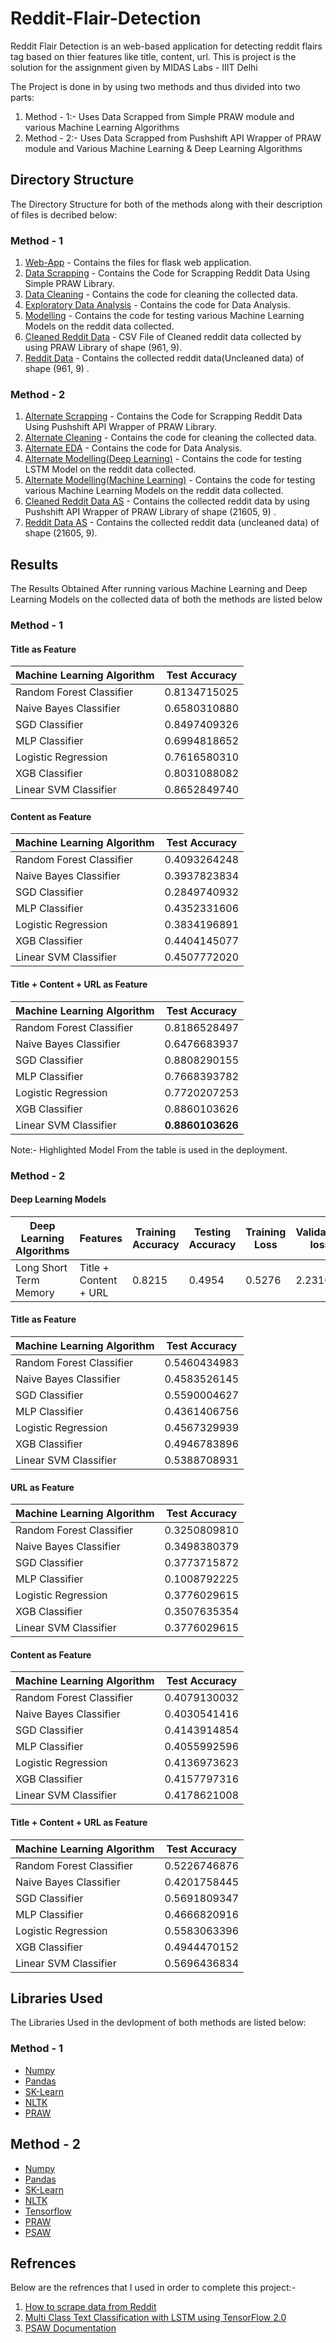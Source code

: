 # Reddit-Flair-Detection

Reddit Flair Detection is an web-based application for detecting reddit flairs tag based on thier features like title, content, url.
This is project is the solution for the assignment given by MIDAS Labs - IIIT Delhi

The Project is done in by using two methods and thus divided into two parts:

1. Method - 1:- Uses Data Scrapped from Simple PRAW module and various Machine Learning Algorithms
2. Method - 2:- Uses Data Scrapped from Pushshift API Wrapper of PRAW module and Various Machine Learning & Deep Learning Algorithms

## Directory Structure

The Directory Structure for both of the methods along with their description of files is decribed below:

### Method - 1

  1. [Web-App](https://github.com/PankajGit2711/Reddit-Flair-Detection/tree/master/Method%20-%201/Web_App) - Contains the files for flask web application.
  2. [Data Scrapping](https://github.com/PankajGit2711/Reddit-Flair-Detection/blob/master/Method%20-%201/1.%20Data%20Scrapping.ipynb) - Contains the Code for Scrapping Reddit Data Using Simple PRAW Library.
  3. [Data Cleaning](https://github.com/PankajGit2711/Reddit-Flair-Detection/blob/master/Method%20-%201/2.%20Data%20Cleaning.ipynb) - Contains the code for cleaning the collected data.
  4. [Exploratory Data Analysis](https://github.com/PankajGit2711/Reddit-Flair-Detection/blob/master/Method%20-%201/3.%20Exploratory%20Data%20Analysis.ipynb) - Contains the code for Data Analysis.
  5. [Modelling](https://github.com/PankajGit2711/Reddit-Flair-Detection/blob/master/Method%20-%201/4.%20Modelling.ipynb) - Contains the code for testing various Machine Learning Models on the reddit data collected.
  6. [Cleaned Reddit Data](https://github.com/PankajGit2711/Reddit-Flair-Detection/blob/master/Method%20-%201/Cleaned%20Reddit%20Data.csv) - CSV File of Cleaned reddit data collected by using PRAW Library of shape (961, 9).
  7. [Reddit Data](https://github.com/PankajGit2711/Reddit-Flair-Detection/blob/master/Method%20-%201/Reddit%20Data.csv) - Contains the collected reddit data(Uncleaned data) of shape (961, 9) .
  

### Method - 2

  1. [Alternate Scrapping](https://github.com/PankajGit2711/Reddit-Flair-Detection/blob/master/Method%20-%202/1.%20Alternate%20Scrapping.ipynb) - Contains the Code for Scrapping Reddit Data Using Pushshift API Wrapper of PRAW Library.
  2. [Alternate Cleaning](https://github.com/PankajGit2711/Reddit-Flair-Detection/blob/master/Method%20-%202/2.%20Alternate%20Cleaning.ipynb) - Contains the code for cleaning the collected data.
  3. [Alternate EDA](https://github.com/PankajGit2711/Reddit-Flair-Detection/blob/master/Method%20-%202/3.%20Alternate%20EDA.ipynb) - Contains the code for Data Analysis.
  4. [Alternate Modelling(Deep Learning)](https://github.com/PankajGit2711/Reddit-Flair-Detection/blob/master/Method%20-%202/4.%20Alternate%20Modelling(Deep%20Learning).ipynb) - Contains the code for testing LSTM Model on the reddit data collected.
  4. [Alternate Modelling(Machine Learning)](https://github.com/PankajGit2711/Reddit-Flair-Detection/blob/master/Method%20-%202/4.%20Alternate%20Modelling(Machine%20Learning).ipynb) - Contains the code for testing various Machine Learning Models on the reddit data collected.
  5. [Cleaned Reddit Data AS](https://github.com/PankajGit2711/Reddit-Flair-Detection/blob/master/Method%20-%202/Cleaned%20Reddit%20Data%20AS.csv) - Contains the collected reddit data by using Pushshift API Wrapper of PRAW Library of shape (21605, 9) .
  6. [Reddit Data AS](https://github.com/PankajGit2711/Reddit-Flair-Detection/blob/master/Method%20-%202/Cleaned%20Reddit%20Data%20AS.csv) - Contains the collected reddit data (uncleaned data) of shape (21605, 9).
  
## Results

The Results Obtained After running various Machine Learning and Deep Learning Models on the collected data of both the methods are listed below

### Method - 1

#### Title as Feature

| Machine Learning Algorithm | Test Accuracy     |
| -------------              |:-----------------:|
| Random Forest Classifier   | 0.8134715025      |
| Naive Bayes Classifier     | 0.6580310880      |
| SGD Classifier             | 0.8497409326      |
| MLP Classifier             | 0.6994818652      |
| Logistic Regression        | 0.7616580310      |
| XGB Classifier             | 0.8031088082      |
| Linear SVM Classifier      | 0.8652849740      |

#### Content as Feature

| Machine Learning Algorithm | Test Accuracy     |
| -------------              |:-----------------:|
| Random Forest Classifier   | 0.4093264248      |
| Naive Bayes Classifier     | 0.3937823834      |
| SGD Classifier             | 0.2849740932      |
| MLP Classifier             | 0.4352331606      |
| Logistic Regression        | 0.3834196891      |
| XGB Classifier             | 0.4404145077      |
| Linear SVM Classifier      | 0.4507772020      |


#### Title + Content + URL as Feature

| Machine Learning Algorithm | Test Accuracy     |
| -------------              |:-----------------:|
| Random Forest Classifier   | 0.8186528497      |
| Naive Bayes Classifier     | 0.6476683937      |
| SGD Classifier             | 0.8808290155      |
| MLP Classifier             | 0.7668393782      |
| Logistic Regression        | 0.7720207253      |
| XGB Classifier             | 0.8860103626      |
| Linear SVM Classifier      | **0.8860103626**  |

Note:- Highlighted Model From the table is used in the deployment.

### Method - 2

#### Deep Learning Models

| Deep Learning Algorithms | Features              | Training Accuracy | Testing Accuracy | Training Loss | Validation loss |
| -------------            | -----------           | ----------        | ---------------- | ------------- | --------------- |
| Long Short Term Memory   | Title + Content + URL | 0.8215            | 0.4954           | 0.5276        | 2.2310          |

#### Title as Feature

| Machine Learning Algorithm | Test Accuracy     |
| -------------              |:-----------------:|
| Random Forest Classifier   | 0.5460434983      |
| Naive Bayes Classifier     | 0.4583526145      |
| SGD Classifier             | 0.5590004627      |
| MLP Classifier             | 0.4361406756      |
| Logistic Regression        | 0.4567329939      |
| XGB Classifier             | 0.4946783896      |
| Linear SVM Classifier      | 0.5388708931      |

#### URL as Feature

| Machine Learning Algorithm | Test Accuracy     |
| -------------              |:-----------------:|
| Random Forest Classifier   | 0.3250809810      |
| Naive Bayes Classifier     | 0.3498380379      |
| SGD Classifier             | 0.3773715872      |
| MLP Classifier             | 0.1008792225      |
| Logistic Regression        | 0.3776029615      |
| XGB Classifier             | 0.3507635354      |
| Linear SVM Classifier      | 0.3776029615      |

#### Content as Feature

| Machine Learning Algorithm | Test Accuracy     |
| -------------              |:-----------------:|
| Random Forest Classifier   | 0.4079130032      |
| Naive Bayes Classifier     | 0.4030541416      |
| SGD Classifier             | 0.4143914854      |
| MLP Classifier             | 0.4055992596      |
| Logistic Regression        | 0.4136973623      |
| XGB Classifier             | 0.4157797316      |
| Linear SVM Classifier      | 0.4178621008      |


#### Title + Content + URL as Feature

| Machine Learning Algorithm | Test Accuracy     |
| -------------              |:-----------------:|
| Random Forest Classifier   | 0.5226746876      |
| Naive Bayes Classifier     | 0.4201758445      |
| SGD Classifier             | 0.5691809347      |
| MLP Classifier             | 0.4666820916      |
| Logistic Regression        | 0.5583063396      |
| XGB Classifier             | 0.4944470152      |
| Linear SVM Classifier      | 0.5696436834      |


## Libraries Used 
The Libraries Used in the devlopment of both methods are listed below:
### Method - 1

* [Numpy](http://https://numpy.org/)
* [Pandas](https://pandas.pydata.org/)
* [SK-Learn](https://scikit-learn.org/stable/)
* [NLTK](https://www.nltk.org/)
* [PRAW](https://praw.readthedocs.io/en/latest/)

## Method - 2

* [Numpy](http://https://numpy.org/)
* [Pandas](https://pandas.pydata.org/)
* [SK-Learn](https://scikit-learn.org/stable/)
* [NLTK](https://www.nltk.org/)
* [Tensorflow](https://www.tensorflow.org/)
* [PRAW](https://praw.readthedocs.io/en/latest/)
* [PSAW](https://psaw.readthedocs.io/en/latest/)

## Refrences

Below are the refrences that I used in order to complete this project:-

1. [How to scrape data from Reddit](http://www.storybench.org/how-to-scrape-reddit-with-python/)
2. [Multi Class Text Classification with LSTM using TensorFlow 2.0](https://towardsdatascience.com/multi-class-text-classification-with-lstm-using-tensorflow-2-0-d88627c10a35)
3. [PSAW Documentation](https://psaw.readthedocs.io/en/latest/)

